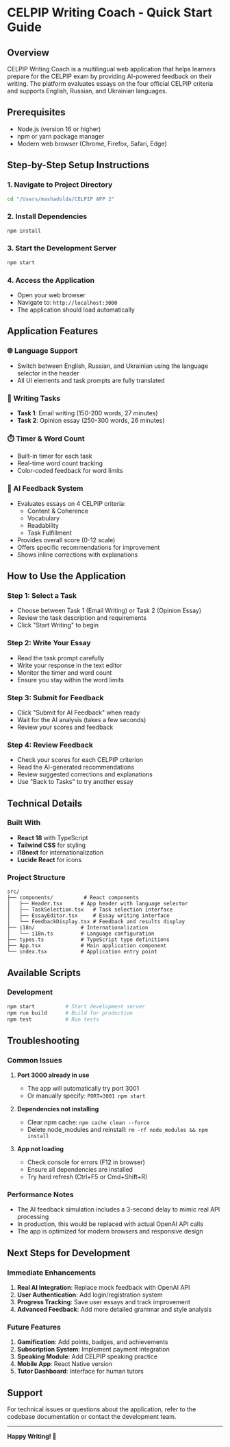 # CELPIP Writing Coach - Quick Start Guide

## Overview
CELPIP Writing Coach is a multilingual web application that helps learners prepare for the CELPIP exam by providing AI-powered feedback on their writing. The platform evaluates essays on the four official CELPIP criteria and supports English, Russian, and Ukrainian languages.

## Prerequisites
- Node.js (version 16 or higher)
- npm or yarn package manager
- Modern web browser (Chrome, Firefox, Safari, Edge)

## Step-by-Step Setup Instructions

### 1. Navigate to Project Directory
```bash
cd "/Users/mashadolda/CELPIP APP 2"
```

### 2. Install Dependencies
```bash
npm install
```

### 3. Start the Development Server
```bash
npm start
```

### 4. Access the Application
- Open your web browser
- Navigate to: `http://localhost:3000`
- The application should load automatically

## Application Features

### 🌐 Language Support
- Switch between English, Russian, and Ukrainian using the language selector in the header
- All UI elements and task prompts are fully translated

### 📝 Writing Tasks
- **Task 1**: Email writing (150-200 words, 27 minutes)
- **Task 2**: Opinion essay (250-300 words, 26 minutes)

### ⏱️ Timer & Word Count
- Built-in timer for each task
- Real-time word count tracking
- Color-coded feedback for word limits

### 🤖 AI Feedback System
- Evaluates essays on 4 CELPIP criteria:
  - Content & Coherence
  - Vocabulary
  - Readability
  - Task Fulfillment
- Provides overall score (0-12 scale)
- Offers specific recommendations for improvement
- Shows inline corrections with explanations

## How to Use the Application

### Step 1: Select a Task
- Choose between Task 1 (Email Writing) or Task 2 (Opinion Essay)
- Review the task description and requirements
- Click "Start Writing" to begin

### Step 2: Write Your Essay
- Read the task prompt carefully
- Write your response in the text editor
- Monitor the timer and word count
- Ensure you stay within the word limits

### Step 3: Submit for Feedback
- Click "Submit for AI Feedback" when ready
- Wait for the AI analysis (takes a few seconds)
- Review your scores and feedback

### Step 4: Review Feedback
- Check your scores for each CELPIP criterion
- Read the AI-generated recommendations
- Review suggested corrections and explanations
- Use "Back to Tasks" to try another essay

## Technical Details

### Built With
- **React 18** with TypeScript
- **Tailwind CSS** for styling
- **i18next** for internationalization
- **Lucide React** for icons

### Project Structure
```
src/
├── components/          # React components
│   ├── Header.tsx      # App header with language selector
│   ├── TaskSelection.tsx   # Task selection interface
│   ├── EssayEditor.tsx     # Essay writing interface
│   └── FeedbackDisplay.tsx # Feedback and results display
├── i18n/               # Internationalization
│   └── i18n.ts         # Language configuration
├── types.ts            # TypeScript type definitions
├── App.tsx             # Main application component
└── index.tsx           # Application entry point
```

## Available Scripts

### Development
```bash
npm start          # Start development server
npm run build      # Build for production
npm test           # Run tests
```

## Troubleshooting

### Common Issues

1. **Port 3000 already in use**
   - The app will automatically try port 3001
   - Or manually specify: `PORT=3001 npm start`

2. **Dependencies not installing**
   - Clear npm cache: `npm cache clean --force`
   - Delete node_modules and reinstall: `rm -rf node_modules && npm install`

3. **App not loading**
   - Check console for errors (F12 in browser)
   - Ensure all dependencies are installed
   - Try hard refresh (Ctrl+F5 or Cmd+Shift+R)

### Performance Notes
- The AI feedback simulation includes a 3-second delay to mimic real API processing
- In production, this would be replaced with actual OpenAI API calls
- The app is optimized for modern browsers and responsive design

## Next Steps for Development

### Immediate Enhancements
1. **Real AI Integration**: Replace mock feedback with OpenAI API
2. **User Authentication**: Add login/registration system
3. **Progress Tracking**: Save user essays and track improvement
4. **Advanced Feedback**: Add more detailed grammar and style analysis

### Future Features
1. **Gamification**: Add points, badges, and achievements
2. **Subscription System**: Implement payment integration
3. **Speaking Module**: Add CELPIP speaking practice
4. **Mobile App**: React Native version
5. **Tutor Dashboard**: Interface for human tutors

## Support
For technical issues or questions about the application, refer to the codebase documentation or contact the development team.

---

**Happy Writing! 🚀**
